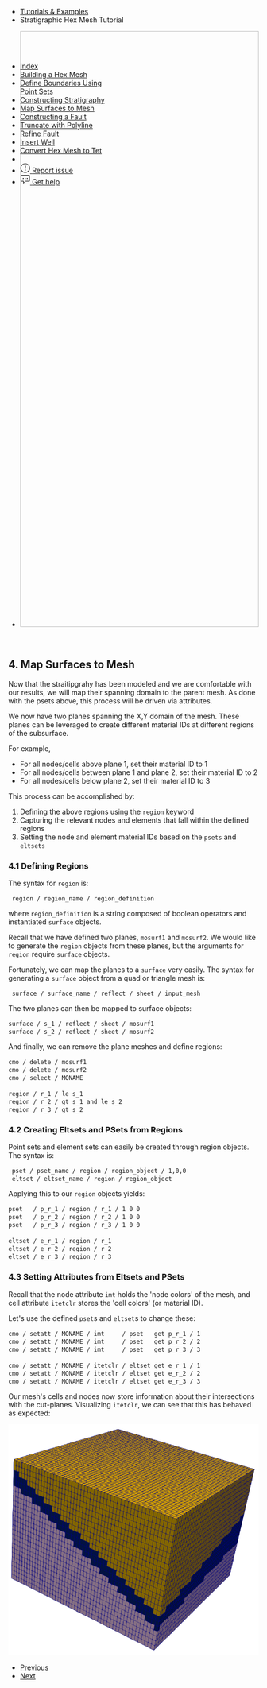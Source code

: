 <!-- Begin breadcrumb -->
<ul class="uk-breadcrumb">
    <li><a href="{{ "/pages/tutorial/index.html" | relative_url }}">Tutorials &amp; Examples</a></li>
    <li><span>Stratigraphic Hex Mesh Tutorial</span></li>
</ul>
<!-- End breadcrumb -->

<!-- Begin image slideshow -->
<div class="uk-position-relative uk-visible-toggle uk-light" tabindex="-1" uk-slideshow>
    <ul class="uk-slideshow-items">
        <li>
            <img data-src="{{ "/pages/tutorial/stratigraphy/images/ch4.png" | relative_url }}" width="1800" height="1200" alt="" uk-cover uk-img="target: !.uk-slideshow-items">
        </li>
    </ul>
</div>
<!-- End image slideshow -->
<br/>

<h2 id="4-map-surfaces-to-mesh" class="uk-h3 uk-margin-remove">4. Map Surfaces to Mesh</h2>

Now that the straitipgrahy has been modeled and we are comfortable with our
results, we will map their spanning domain to the parent mesh. As done with the
psets above, this process will be driven via attributes.

We now have two planes spanning the X,Y domain of the mesh. These planes can be
leveraged to create different material IDs at different regions of the
subsurface.

For example,

* For all nodes/cells above plane 1, set their material ID to 1
* For all nodes/cells between plane 1 and plane 2, set their material ID to 2
* For all nodes/cells below plane 2, set their material ID to 3

This process can be accomplished by:

1. Defining the above regions using the `region` keyword
2. Capturing the relevant nodes and elements that fall within the defined regions
3. Setting the node and element material IDs based on the `psets` and `eltsets`

### 4.1 Defining Regions

The syntax for `region` is:

     region / region_name / region_definition

where `region_definition` is a string composed of boolean operators and 
instantiated `surface` objects.

Recall that we have defined two planes, `mosurf1` and `mosurf2`. We would like
to generate the `region` objects from these planes, but the arguments for
`region` require `surface` objects.

Fortunately, we can map the planes to a `surface` very easily. The syntax for
generating a `surface` object from a quad or triangle mesh is:

     surface / surface_name / reflect / sheet / input_mesh

The two planes can then be mapped to surface objects:

```
surface / s_1 / reflect / sheet / mosurf1
surface / s_2 / reflect / sheet / mosurf2
```

And finally, we can remove the plane meshes and define regions:

```
cmo / delete / mosurf1
cmo / delete / mosurf2
cmo / select / MONAME

region / r_1 / le s_1
region / r_2 / gt s_1 and le s_2
region / r_3 / gt s_2
```

### 4.2 Creating Eltsets and PSets from Regions

Point sets and element sets can easily be created through region objects.
The syntax is:

     pset / pset_name / region / region_object / 1,0,0
     eltset / eltset_name / region / region_object

Applying this to our `region` objects yields:

```
pset   / p_r_1 / region / r_1 / 1 0 0
pset   / p_r_2 / region / r_2 / 1 0 0
pset   / p_r_3 / region / r_3 / 1 0 0

eltset / e_r_1 / region / r_1
eltset / e_r_2 / region / r_2
eltset / e_r_3 / region / r_3
```

### 4.3 Setting Attributes from Eltsets and PSets

Recall that the node attribute `imt` holds the 'node colors' of the mesh, and
cell attribute `itetclr` stores the 'cell colors' (or material ID).

Let's use the defined `pset`s and `eltset`s to change these:

```
cmo / setatt / MONAME / imt     / pset   get p_r_1 / 1
cmo / setatt / MONAME / imt     / pset   get p_r_2 / 2
cmo / setatt / MONAME / imt     / pset   get p_r_3 / 3

cmo / setatt / MONAME / itetclr / eltset get e_r_1 / 1
cmo / setatt / MONAME / itetclr / eltset get e_r_2 / 2
cmo / setatt / MONAME / itetclr / eltset get e_r_3 / 3
```

Our mesh's cells and nodes now store information about their intersections
with the cut-planes. Visualizing `itetclr`, we can see that this has behaved
as expected:

![](images/ch4.png)

<!-- Next / Prev -->
<ul class="uk-pagination">
    <li><a href="{{ "/pages/tutorial/stratigraphy/step_03.html" | relative_url }}"><span class="uk-margin-small-right" uk-pagination-previous></span> Previous</a></li>
    <li class="uk-margin-auto-left"><a href="{{ "/pages/tutorial/stratigraphy/step_05.html" | relative_url }}">Next <span class="uk-margin-small-left" uk-pagination-next></span></a></li>
</ul>

<!-- Sidebar -->
<div class="tm-sidebar-right uk-visible@l">
    <div uk-sticky="offset: 160" class="uk-sticky uk-active uk-sticky-fixed" style="position: fixed; top: 160px; width: 200px;">
        <ul uk-scrollspy-nav="closest: li; scroll: true; offset: 100" class="uk-nav uk-nav-default tm-nav uk-nav-parent-icon">
            <li class=""><a href="{{ "/pages/tutorial/stratigraphy/index.html" | relative_url }}">Index</a></li>
            <li class=""><a href="{{ "/pages/tutorial/stratigraphy/step_01.html" | relative_url }}">Building a Hex Mesh</a></li>
            <li class=""><a href="{{ "/pages/tutorial/stratigraphy/step_02.html" | relative_url }}">Define Boundaries Using Point Sets</a></li>
            <li class=""><a href="{{ "/pages/tutorial/stratigraphy/step_03.html" | relative_url }}">Constructing Stratigraphy</a></li>
            <li class="uk-active"><a href="#4-map-surfaces-to-mesh">Map Surfaces to Mesh</a></li>
            <li class=""><a href="{{ "/pages/tutorial/stratigraphy/step_05.html" | relative_url }}">Constructing a Fault</a></li>
            <li class=""><a href="{{ "/pages/tutorial/stratigraphy/step_06.html" | relative_url }}">Truncate with Polyline</a></li>
            <li class=""><a href="{{ "/pages/tutorial/stratigraphy/step_07.html" | relative_url }}">Refine Fault</a></li>
            <li class=""><a href="{{ "/pages/tutorial/stratigraphy/step_08.html" | relative_url }}">Insert Well</a></li>
            <li class=""><a href="{{ "/pages/tutorial/stratigraphy/step_09.html" | relative_url }}">Convert Hex Mesh to Tet</a></li>
            <li class="uk-nav-divider"></li>
            <!---->
            <li><a href="https://github.com/lanl/LaGriT/issues" target="_blank"><span uk-icon="icon: warning" class="uk-margin-small-right uk-icon"><svg width="20" height="20" viewBox="0 0 20 20" xmlns="http://www.w3.org/2000/svg" data-svg="warning"><circle cx="10" cy="14" r="1"></circle><circle fill="none" stroke="#000" stroke-width="1.1" cx="10" cy="10" r="9"></circle><path d="M10.97,7.72 C10.85,9.54 10.56,11.29 10.56,11.29 C10.51,11.87 10.27,12 9.99,12 C9.69,12 9.49,11.87 9.43,11.29 C9.43,11.29 9.16,9.54 9.03,7.72 C8.96,6.54 9.03,6 9.03,6 C9.03,5.45 9.46,5.02 9.99,5 C10.53,5.01 10.97,5.44 10.97,6 C10.97,6 11.04,6.54 10.97,7.72 L10.97,7.72 Z"></path></svg></span> <span class="uk-text-middle">Report issue</span></a></li>
            <li><a href="mailto:lagrit-dev@lanl.gov" target="_blank"><span uk-icon="icon: commenting" class="uk-margin-small-right uk-icon"><svg width="20" height="20" viewBox="0 0 20 20" xmlns="http://www.w3.org/2000/svg" data-svg="commenting"><polygon fill="none" stroke="#000" points="1.5,1.5 18.5,1.5 18.5,13.5 10.5,13.5 6.5,17.5 6.5,13.5 1.5,13.5"></polygon><circle cx="10" cy="8" r="1"></circle><circle cx="6" cy="8" r="1"></circle><circle cx="14" cy="8" r="1"></circle></svg></span> <span class="uk-text-middle">Get help</span></a></li>
        </ul>
    </div>
</div>